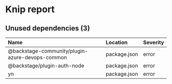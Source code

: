 # Knip report

## Unused dependencies (3)

| Name                                            | Location     | Severity |
| :---------------------------------------------- | :----------- | :------- |
| @backstage-community/plugin-azure-devops-common | package.json | error    |
| @backstage/plugin-auth-node                     | package.json | error    |
| yn                                              | package.json | error    |
